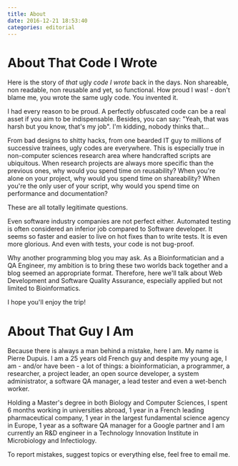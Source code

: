 ```yaml
---
title: About
date: 2016-12-21 18:53:40
categories: editorial
---
```



# About That Code I Wrote

Here is the story of _that_ ugly _code I wrote_ back in the days. Non shareable, non readable, non reusable and yet, so functional. How proud I was! - don't blame me, you wrote the same ugly code. You invented it.

I had every reason to be proud. A perfectly obfuscated code can be a real asset if you aim to be indispensable. Besides, you can say: "Yeah, that was harsh but you know, that's my job". I'm kidding, nobody thinks that...

From bad designs to shitty hacks, from one bearded IT guy to millions of successive trainees, ugly codes are everywhere. This is especially true in non-computer sciences research area where handcrafted scripts are ubiquitous. When research projects are always more specific than the previous ones, why would you spend time on reusability? When you're alone on your project, why would you spend time on shareability? When you're the only user of your script, why would you spend time on performance and documentation?

These are all totally legitimate questions.

Even software industry companies are not perfect either. Automated testing is often considered an inferior job compared to Software developer. It seems so faster and easier to live on hot fixes than to write tests. It is even more glorious. And even with tests, your code is not bug-proof.

Why another programming blog you may ask. As a Bioinformatician and a QA Engineer, my ambition is to bring these two worlds back together and a blog seemed an appropriate format. Therefore, here we'll talk about Web Development and Software Quality Assurance, especially applied but not limited to Bioinformatics.

I hope you'll enjoy the trip!

# About That Guy I Am

Because there is always a man behind a mistake, here I am. My name is Pierre Dupuis. I am a 25 years old French guy and despite my young age, I am - and/or have been - a lot of things: a bioinformatician, a programmer, a researcher, a project leader, an open source developer, a system administrator, a software QA manager, a lead tester and even a wet-bench worker.

Holding a Master's degree in both Biology and Computer Sciences, I spent 6 months working in universities abroad, 1 year in a French leading pharmaceutical company, 1 year in the largest fundamental science agency in Europe, 1 year as a software QA manager for a Google partner and I am currently an R&D engineer in a Technology Innovation Institute in Microbiology and Infectiology.

To report mistakes, suggest topics or everything else, feel free to email me.
